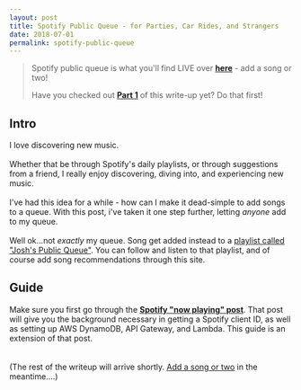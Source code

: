```yaml
---
layout: post
title: Spotify Public Queue - for Parties, Car Rides, and Strangers
date: 2018-07-01
permalink: spotify-public-queue
---
```


> Spotify public queue is what you'll find LIVE over **[here]({{site.url}}/queue)** - add a song or two!
>
> Have you checked out **[Part 1]({{site.url}}/spotify-now-playing)** of this write-up yet? Do that first!

<h2>Intro</h2>

I love discovering new music.
<br><br>
Whether that be through Spotify's daily playlists, or through suggestions from a friend,  I really enjoy
discovering, diving into, and experiencing new music.
<br><br>
I've had this idea for a while - how can I make it dead-simple to add songs to a queue. With this post, i've taken it one
step further, letting *anyone* add to my queue.
<br><br>
Well ok...not *exactly* my queue. Song get added instead to a [playlist called "Josh's Public Queue"](https://open.spotify.com/user/joshspicer37/playlist/0OBq0h6EjCmaPXjeCB4IlM?si=6ZeWyAiRR0u51UJK-7Hb_g). You can follow and listen to that
playlist, and of course add song recommendations through this site.

<h2>Guide</h2>

Make sure you first go through the **[Spotify "now playing" post]({{site.url}}/spotify-now-playing)**. That post will
give you the background necessary in getting a Spotify client ID, as well as setting up AWS DynamoDB, API Gateway, and Lambda.
This guide is an extension of that post.
<br><br>
<br>
(The rest of the writeup will arrive shortly. [Add a song or two]({{site.url}}/queue) in the meantime....)
